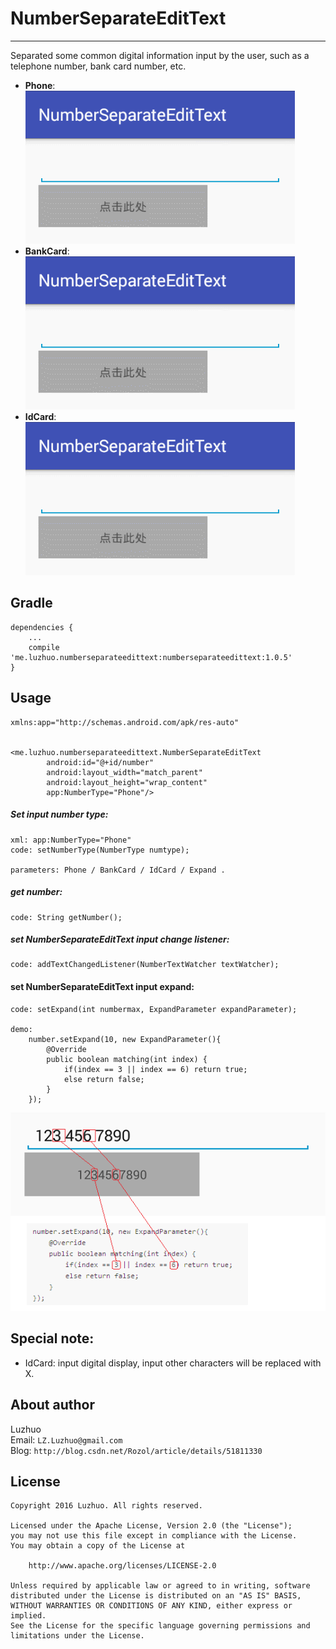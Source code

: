 # NumberSeparateEditText
---

Separated some common digital information input by the user, such as a telephone number, bank card number, etc. 

 - **Phone**:  
	![](/screenshot/NumberSeparateEditText01.gif)  
 - **BankCard**:  
	![](/screenshot/NumberSeparateEditText02.gif)  
 - **IdCard**:  
	![](/screenshot/NumberSeparateEditText03.gif)  

## Gradle

	dependencies {
	    ...
	    compile 'me.luzhuo.numberseparateedittext:numberseparateedittext:1.0.5'
	}


## Usage

	xmlns:app="http://schemas.android.com/apk/res-auto"


	<me.luzhuo.numberseparateedittext.NumberSeparateEditText
	        android:id="@+id/number"
	        android:layout_width="match_parent"
	        android:layout_height="wrap_content"
	        app:NumberType="Phone"/>


##### Set input number type:
	xml: app:NumberType="Phone"
	code: setNumberType(NumberType numtype);

	parameters: Phone / BankCard / IdCard / Expand .

##### get number:
	code: String getNumber();

##### set NumberSeparateEditText input change listener:
	code: addTextChangedListener(NumberTextWatcher textWatcher);

#### set NumberSeparateEditText input expand:
	code: setExpand(int numbermax, ExpandParameter expandParameter);

	demo:  
		number.setExpand(10, new ExpandParameter(){
		    @Override
		    public boolean matching(int index) {
		        if(index == 3 || index == 6) return true;
		        else return false;
		    }
		});

![](/screenshot/NumberSeparateEditText05.png)

## Special note:
- IdCard: input digital display, input other characters will be replaced with X.

## About author

Luzhuo  
Email: `LZ.Luzhuo@gmail.com`  
Blog: `http://blog.csdn.net/Rozol/article/details/51811330`  


## License

	Copyright 2016 Luzhuo. All rights reserved.
	
	Licensed under the Apache License, Version 2.0 (the "License");
	you may not use this file except in compliance with the License.
	You may obtain a copy of the License at
	
	    http://www.apache.org/licenses/LICENSE-2.0
	
	Unless required by applicable law or agreed to in writing, software
	distributed under the License is distributed on an "AS IS" BASIS,
	WITHOUT WARRANTIES OR CONDITIONS OF ANY KIND, either express or implied.
	See the License for the specific language governing permissions and
	limitations under the License.